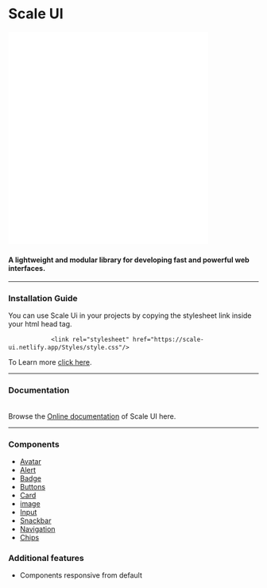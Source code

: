 # Scale UI 
![Scale UI logo](/assets/logo/2.svg)
#### A lightweight and modular library for developing fast and powerful web interfaces.
<hr>
   
### Installation Guide
You can use Scale Ui in your projects by copying the stylesheet link inside your html head tag.
```
            <link rel="stylesheet" href="https://scale-ui.netlify.app/Styles/style.css"/> 
```
To Learn more <a href="https://scale-ui.netlify.app/components/installation.html">click here</a>.
<hr>

###  Documentation

<br>
Browse the <a href="https://scale-ui.netlify.app">Online documentation</a> of Scale UI here.
<hr>

### Components
- [Avatar](https://scale-ui.netlify.app/components/avatar/avatar)
- [Alert](https://scale-ui.netlify.app/components/alert/alert)
- [Badge](https://scale-ui.netlify.app/components/badge/badge)
- [Buttons](https://scale-ui.netlify.app/components/buttons/button)
- [Card](https://scale-ui.netlify.app/components/cards/cards)
- [image](https://scale-ui.netlify.app/components/images/images)
- [Input](https://scale-ui.netlify.app/components/input/input)
- [Snackbar](https://scale-ui.netlify.app/components/snackbar/snackbar)
- [Navigation](https://scale-ui.netlify.app/components/header/header)
- [Chips](https://scale-ui.netlify.app/components/chips/chips)

### Additional features

- Components responsive from default
